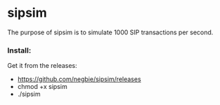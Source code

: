 # sipsim

The purpose of sipsim is to simulate 1000 SIP transactions per second.

### Install:

Get it from the releases:
* https://github.com/negbie/sipsim/releases
* chmod +x sipsim
* ./sipsim